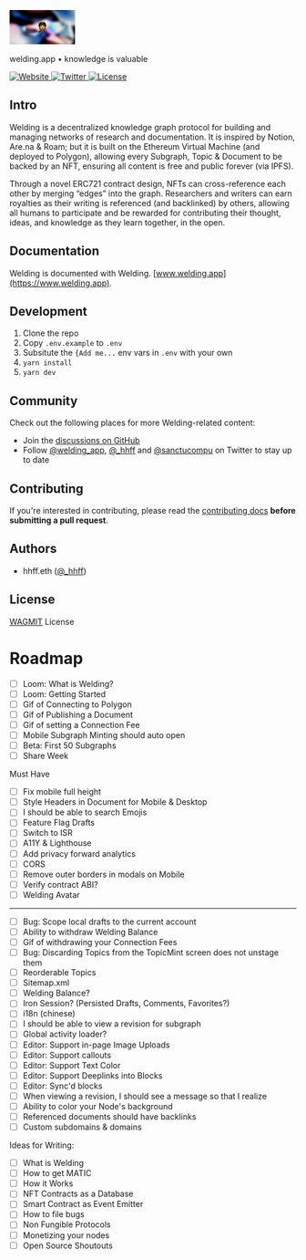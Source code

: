 <p>
  <picture>
    <img alt="Welding Share Card" src="https://raw.githubusercontent.com/sanctuarycomputer/welding/main/public/share.jpg" width="auto" height="60">
  </picture>
</p>

welding.app • knowledge is valuable

<p>
  <a href="https://www.welding.app">
    <img src="https://img.shields.io/website?down_color=lightgrey&down_message=offline&up_color=blue&up_message=online&url=https%3A%2F%2Fwww.welding.app" alt="Website">
  </a>
  <a href="https://twitter.com/welding_app">
    <img src="https://img.shields.io/twitter/follow/welding_app?label=Follow&style=flat" alt="Twitter">
  </a>
  <a href="/LICENSE">
    <img src="https://img.shields.io/github/license/sanctucompu/welding&style=flat" alt="License">
  </a>
</p>

## Intro

Welding is a decentralized knowledge graph protocol for building and managing networks of research and documentation. It is inspired by Notion, Are.na & Roam; but it is built on the Ethereum Virtual Machine (and deployed to Polygon), allowing every Subgraph, Topic & Document to be backed by an NFT, ensuring all content is free and public forever (via IPFS).

Through a novel ERC721 contract design, NFTs can cross-reference each other by merging “edges” into the graph. Researchers and writers can earn royalties as their writing is referenced (and backlinked) by others, allowing all humans to participate and be rewarded for contributing their thought, ideas, and knowledge as they learn together, in the open.

## Documentation

Welding is documented with Welding. [www.welding.app](https://www.welding.app).

## Development

1. Clone the repo
2. Copy `.env.example` to `.env`
3. Subsitute the `{Add me...` env vars in `.env` with your own
4. `yarn install`
5. `yarn dev`

## Community

Check out the following places for more Welding-related content:

- Join the [discussions on GitHub](https://github.com/sanctuarycomputer/welding/discussions)
- Follow [@welding_app](https://twitter.com/welding_app), [@\_hhff](https://twitter.com/_hhff) and [@sanctucompu](https://twitter.com/sanctucompu) on Twitter to stay up to date

## Contributing

If you're interested in contributing, please read the [contributing docs](/.github/CONTRIBUTING.md) **before submitting a pull request**.

## Authors

- hhff.eth ([@\_hhff](https://twitter.com/_hhff))

## License

[WAGMIT](/LICENSE) License

# Roadmap

- [ ] Loom: What is Welding?
- [ ] Loom: Getting Started
- [ ] Gif of Connecting to Polygon
- [ ] Gif of Publishing a Document
- [ ] Gif of setting a Connection Fee
- [ ] Mobile Subgraph Minting should auto open
- [ ] Beta: First 50 Subgraphs
- [ ] Share Week

Must Have

- [ ] Fix mobile full height
- [ ] Style Headers in Document for Mobile & Desktop
- [ ] I should be able to search Emojis
- [ ] Feature Flag Drafts
- [ ] Switch to ISR
- [ ] A11Y & Lighthouse
- [ ] Add privacy forward analytics
- [ ] CORS
- [ ] Remove outer borders in modals on Mobile
- [ ] Verify contract ABI?
- [ ] Welding Avatar

---

- [ ] Bug: Scope local drafts to the current account
- [ ] Ability to withdraw Welding Balance
- [ ] Gif of withdrawing your Connection Fees
- [ ] Bug: Discarding Topics from the TopicMint screen does not unstage them
- [ ] Reorderable Topics
- [ ] Sitemap.xml
- [ ] Welding Balance?
- [ ] Iron Session? (Persisted Drafts, Comments, Favorites?)
- [ ] i18n (chinese)
- [ ] I should be able to view a revision for subgraph
- [ ] Global activity loader?
- [ ] Editor: Support in-page Image Uploads
- [ ] Editor: Support callouts
- [ ] Editor: Support Text Color
- [ ] Editor: Support Deeplinks into Blocks
- [ ] Editor: Sync'd blocks
- [ ] When viewing a revision, I should see a message so that I realize
- [ ] Ability to color your Node's background
- [ ] Referenced documents should have backlinks
- [ ] Custom subdomains & domains

Ideas for Writing:

- [ ] What is Welding
- [ ] How to get MATIC
- [ ] How it Works
- [ ] NFT Contracts as a Database
- [ ] Smart Contract as Event Emitter
- [ ] How to file bugs
- [ ] Non Fungible Protocols
- [ ] Monetizing your nodes
- [ ] Open Source Shoutouts
